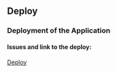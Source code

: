 ## Deploy

### Deployment of the Application ###

#### Issues and link to the deploy:

[Deploy](https://service-ls-2223-2-41n-g01.onrender.com/)
